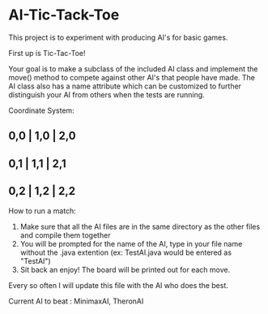 # AI-Tic-Tack-Toe
This project is to experiment with producing AI's for basic games.

First up is Tic-Tac-Toe!

Your goal is to make a subclass of the included AI class and implement the move() method to compete against
other AI's that people have made. The AI class also has a name attribute which can be customized to
further distinguish your AI from others when the tests are running.

Coordinate System:

0,0 | 1,0 | 2,0
---------------
0,1 | 1,1 | 2,1
--------------- 
0,2 | 1,2 | 2,2
--------------- 

How to run a match:

1. Make sure that all the AI files are in the same directory as the other files and compile them together
2. You will be prompted for the name of the AI, type in your file name without the .java extention (ex: TestAI.java would be entered as "TestAI")
3. Sit back an enjoy! The board will be printed out for each move.

Every so often I will update this file with the AI who does the best.

Current AI to beat : MinimaxAI, TheronAI
